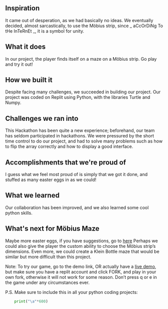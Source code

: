 ## Inspiration
It came out of desperation, as we had basically no ideas.  We eventually decided, almost sarcastically, to use the Möbius strip, since _ aCcOrDiNg To tHe InTeRnEt _, it is a symbol for unity.
## What it does
In our project, the player finds itself on a maze on a Möbius strip. Go play and try it out!
## How we built it
Despite facing many challenges, we succeeded in building our project. Our project was coded on Replit using Python, with the libraries Turtle and Numpy.
## Challenges we ran into
This Hackathon has been quite a new experience; beforehand, our team has seldom participated in hackathons. We were pressured by the short time control to do our project, and had to solve many problems such as how to flip the array correctly and how to display a good interface.
## Accomplishments that we're proud of
I guess what we feel most proud of is simply that we got it done, and stuffed as many easter eggs in as we could!
## What we learned
Our collaboration has been improved, and we also learned some cool python skills.
## What's next for Möbius Maze
Maybe more easter eggs, if you have suggestions, go to [here](https://replit.com/@MikeW3/Mobius-Maze)
Perhaps we could also give the player the custom ability to choose the Möbius strip’s dimensions.
Even more, we could create a Klein Bottle maze that would be similar but more difficult than this project.

Note: To try our game, go to the demo link, OR actually have a [live demo](https://replit.com/@MikeW3/Mobius-Maze), but make sure you have a replit account and click FORK, and play in your own fork, otherwise it will not work for some reason.  Don’t press q or e in the game under any circumstances ever.

P.S. Make sure to include this in all your python coding projects:
```python
    print("\a"*600)
```
